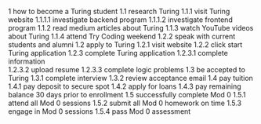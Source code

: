1 how to become a Turing student
  1.1 research Turing
    1.1.1 visit Turing website
      1.1.1.1 investigate backend program
      1.1.1.2 investigate frontend program
    1.1.2 read medium articles about Turing
    1.1.3 watch YouTube videos about Turing
    1.1.4 attend Try Coding weekend
    1.2.2 speak with current students and alumni
  1.2 apply to Turing
    1.2.1 visit website
    1.2.2 click start Turing application
    1.2.3 complete Turing application
      1.2.3.1 complete information  
      1.2.3.2 upload resume
      1.2.3.3 complete logic problems
  1.3 be accepted to Turing
    1.3.1 complete interview
    1.3.2 review acceptance email
  1.4 pay tuition
    1.4.1 pay deposit to secure spot
    1.4.2 apply for loans
    1.4.3 pay remaining balance 30 days prior to enrollment
  1.5 successfully complete Mod 0
    1.5.1 attend all Mod 0 sessions
    1.5.2 submit all Mod 0 homework on time
    1.5.3 engage in Mod 0 sessions
    1.5.4 pass Mod 0 assessment
